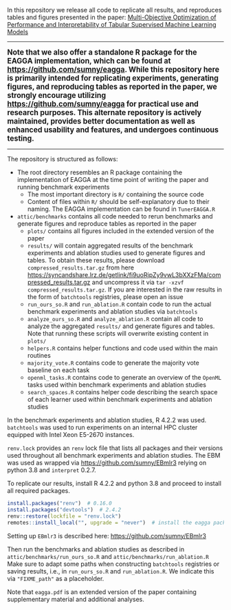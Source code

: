 In this repository we release all code to replicate all results, and reproduces tables and figures presented in the paper: [Multi-Objective Optimization of Performance and Interpretability of Tabular Supervised Machine Learning Models](https://doi.org/10.1145)

<hr>

<span style="font-size: larger;"><b>
Note that we also offer a standalone R package for the EAGGA implementation, which can be found at https://github.com/sumny/eagga.
While this repository here is primarily intended for replicating experiments, generating figures, and reproducing tables as reported in the paper, we strongly encourage utilizing https://github.com/sumny/eagga for practical use and research purposes.
This alternate repository is actively maintained, provides better documentation as well as enhanced usability and features, and undergoes continuous testing.
</b></span>

<hr>

The repository is structured as follows:

  * The root directory resembles an R package containing the implementation of EAGGA at the time point of writing the paper and running benchmark experiments
    * The most important directory is `R/` containing the source code
    * Content of files within `R/` should be self-explanatory due to their naming.
      The EAGGA implementation can be found in `TunerEAGGA.R`
  * `attic/benchmarks` contains all code needed to rerun benchmarks and generate figures and reproduce tables as reported in the paper
    * `plots/` contains all figures included in the extended version of the paper
    * `results/` will contain aggregated results of the benchmark experiments and ablation studies used to generate figures and tables.
       To obtain these results, please download `compressed_results.tar.gz` from here https://syncandshare.lrz.de/getlink/fi9uoRjpZy9vwL3bXXzFMa/compressed_results.tar.gz and uncompress it via `tar -xzvf compressed_results.tar.gz`.
       If you are interested in the raw results in the form of `batchtools` registries, please open an issue
    * `run_ours_so.R` and `run_ablation.R` contain code to run the actual benchmark experiments and ablation studies via `batchtools`
    * `analyze_ours_so.R` and `analyze_ablation.R` contain all code to analyze the aggregated `results/` and generate figures and tables.
       Note that running these scripts will overwrite existing content in `plots/`
    * `helpers.R` contains helper functions and code used within the main routines
    * `majority_vote.R` contains code to generate the majority vote baseline on each task
    * `openml_tasks.R` contains code to generate an overview of the `OpenML` tasks used within benchmark experiments and ablation studies
    * `search_spaces.R` contains helper code describing the search space of each learner used within benchmark experiments and ablation studies

In the benchmark experiments and ablation studies, R 4.2.2 was used.
`batchtools` was used to run experiments on an internal HPC cluster equipped with Intel Xeon E5-2670 instances.

`renv.lock` provides an `renv` lock file that lists all packages and their versions used throughout all benchmark experiments and ablation studies.
The EBM was used as wrapped via https://github.com/sumny/EBmlr3 relying on python 3.8 and `interpret` 0.2.7.

To replicate our results, install R 4.2.2 and python 3.8 and proceed to install all required packages.

```r
install.packages("renv")  # 0.16.0
install.packages("devtools")  # 2.4.2
renv::restore(lockfile = "renv.lock")
remotes::install_local("", upgrade = "never")  # install the eagga package
```

Setting up `EBmlr3` is described here: https://github.com/sumny/EBmlr3

Then run the benchmarks and ablation studies as described in `attic/benchmarks/run_ours_so.R` and `attic/benchmarks/run_ablation.R`
Make sure to adapt some paths when constructing `batchtools` registries or saving results, i.e., in `run_ours_so.R` and `run_ablation.R`.
We indicate this via `"FIXME_path"` as a placeholder.

Note that `eagga.pdf` is an extended version of the paper containing supplementary material and additional analyses.

